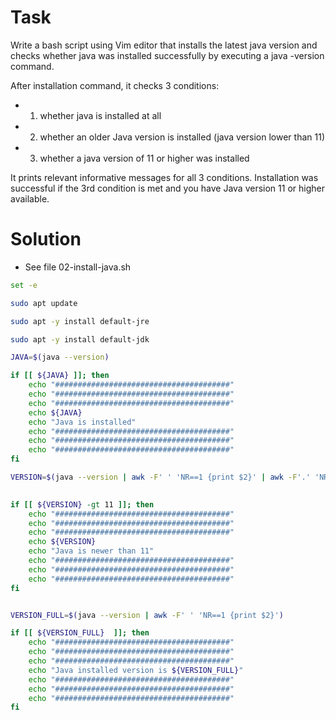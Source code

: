 # Task
Write a bash script using Vim editor that installs the latest java version and checks whether java was installed successfully by executing a java -version command.

After installation command, it checks 3 conditions:

- 1. whether java is installed at all
- 2. whether an older Java version is installed (java version lower than 11)
- 3. whether a java version of 11 or higher was installed

It prints relevant informative messages for all 3 conditions. Installation was successful if the 3rd condition is met and you have Java version 11 or higher available.

# Solution

- See file 02-install-java.sh

```bash
set -e 

sudo apt update

sudo apt -y install default-jre

sudo apt -y install default-jdk

JAVA=$(java --version)

if [[ ${JAVA} ]]; then
    echo "#######################################"
    echo "#######################################"
    echo "#######################################"
    echo ${JAVA}
    echo "Java is installed"
    echo "#######################################"
    echo "#######################################"
    echo "#######################################"
fi

VERSION=$(java --version | awk -F' ' 'NR==1 {print $2}' | awk -F'.' 'NR==1 {print $1}')

    
if [[ ${VERSION} -gt 11 ]]; then
    echo "#######################################"
    echo "#######################################"
    echo "#######################################"
    echo ${VERSION}
    echo "Java is newer than 11"
    echo "#######################################"
    echo "#######################################"
    echo "#######################################"
fi


VERSION_FULL=$(java --version | awk -F' ' 'NR==1 {print $2}')

if [[ ${VERSION_FULL}  ]]; then
    echo "#######################################"
    echo "#######################################"
    echo "#######################################"
    echo "Java installed version is ${VERSION_FULL}"
    echo "#######################################"
    echo "#######################################"
    echo "#######################################"
fi

```